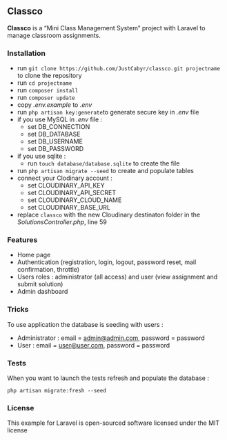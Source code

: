 ## Classco ##

**Classco** is a “Mini Class Management System” project with Laravel to manage classroom assignments.

### Installation ###

* run `git clone https://github.com/JustCabyr/classco.git projectname` to clone the repository 
* run `cd projectname`
* run `composer install`
* run `composer update`
* copy *.env.example* to *.env*
* run `php artisan key:generate`to generate secure key in *.env* file
* if you use MySQL in *.env* file :
   * set DB_CONNECTION
   * set DB_DATABASE
   * set DB_USERNAME
   * set DB_PASSWORD
* if you use sqlite :
   * run `touch database/database.sqlite` to create the file
* run `php artisan migrate --seed` to create and populate tables
* connect your Clodinary account :
   * set CLOUDINARY_API_KEY
   * set CLOUDINARY_API_SECRET
   * set CLOUDINARY_CLOUD_NAME
   * set CLOUDINARY_BASE_URL
* replace `classco` with the new Cloudinary destinaton folder in the *SolutionsController.php*, line 59

### Features ###

* Home page
* Authentication (registration, login, logout, password reset, mail confirmation, throttle)
* Users roles : administrator (all access) and user (view assignment and submit solution)
* Admin dashboard

### Tricks ###

To use application the database is seeding with users :

* Administrator : email = admin@admin.com, password = password
* User : email = user@user.com, password = password

### Tests ###

When you want to launch the tests refresh and populate the database :

`php artisan migrate:fresh --seed`

### License ###

This example for Laravel is open-sourced software licensed under the MIT license
